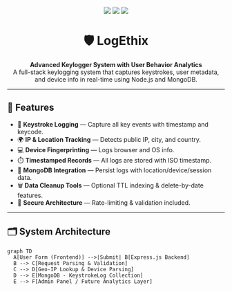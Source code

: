 <p align="center">
  <img src="https://img.shields.io/badge/Project-LogEthix-blueviolet?style=for-the-badge" />
  <img src="https://img.shields.io/badge/Status-Active-brightgreen?style=for-the-badge" />
  <img src="https://img.shields.io/github/license/Manan-78581/LogEthix?style=for-the-badge" />
</p>

<h1 align="center">🛡️ LogEthix</h1>

<p align="center">
  <b>Advanced Keylogger System with User Behavior Analytics</b><br/>
  A full-stack keylogging system that captures keystrokes, user metadata, and device info in real-time using Node.js and MongoDB.
</p>

---

## 🧩 Features

- 🔐 **Keystroke Logging** — Capture all key events with timestamp and keycode.
- 🌍 **IP & Location Tracking** — Detects public IP, city, and country.
- 💻 **Device Fingerprinting** — Logs browser and OS info.
- ⏱️ **Timestamped Records** — All logs are stored with ISO timestamp.
- 💾 **MongoDB Integration** — Persist logs with location/device/session data.
- 🗑️ **Data Cleanup Tools** — Optional TTL indexing & delete-by-date features.
- 🔐 **Secure Architecture** — Rate-limiting & validation included.

---

## 🗂️ System Architecture

```mermaid
graph TD
  A[User Form (Frontend)] -->|Submit| B[Express.js Backend]
  B --> C[Request Parsing & Validation]
  C --> D[Geo-IP Lookup & Device Parsing]
  D --> E[MongoDB - KeystrokeLog Collection]
  E --> F[Admin Panel / Future Analytics Layer]
